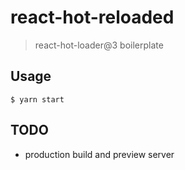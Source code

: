 # react-hot-reloaded

> react-hot-loader@3 boilerplate

## Usage

    $ yarn start

## TODO

- production build and preview server
